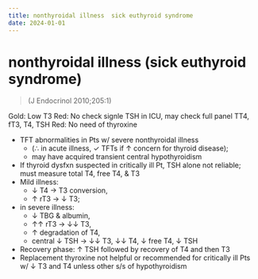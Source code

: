 ```yaml
---
title: nonthyroidal illness  sick euthyroid syndrome
date: 2024-01-01
---
```


# nonthyroidal illness (sick euthyroid syndrome)

> (J Endocrinol 2010;205:1)

Gold: Low T3
Red: No check signle TSH in ICU, may check full panel TT4, fT3, T4, TSH
Red: No need of thyroxine

- TFT abnormalities in Pts w/ severe nonthyroidal illness
  - (∴ in acute illness, ✓ TFTs if ↑ concern for thyroid disease);
  - may have acquired transient central hypothyroidism
- If thyroid dysfxn suspected in critically ill Pt, TSH alone not reliable; must measure total T4, free T4, & T3
- Mild illness:
  - ↓ T4 → T3 conversion,
  - ↑ rT3 → ↓ T3;
- in severe illness:
  - ↓ TBG & albumin,
  - ↑↑ rT3 → ↓↓ T3,
  - ↑ degradation of T4,
  - central ↓ TSH → ↓↓ T3, ↓↓ T4, ↓ free T4, ↓ TSH
- Recovery phase: ↑ TSH followed by recovery of T4 and then T3
- Replacement thyroxine not helpful or recommended for critically ill Pts w/ ↓ T3 and T4 unless other s/s of hypothyroidism
